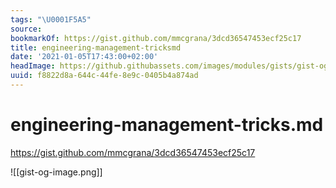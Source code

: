 ```yaml
---
tags: "\U0001F5A5"
source:
bookmarkOf: https://gist.github.com/mmcgrana/3dcd36547453ecf25c17
title: engineering-management-tricksmd
date: '2021-01-05T17:43:00+02:00'
headImage: https://github.githubassets.com/images/modules/gists/gist-og-image.png
uuid: f8822d8a-644c-44fe-8e9c-0405b4a874ad
---
```


# engineering-management-tricks.md
https://gist.github.com/mmcgrana/3dcd36547453ecf25c17

![[gist-og-image.png]]
